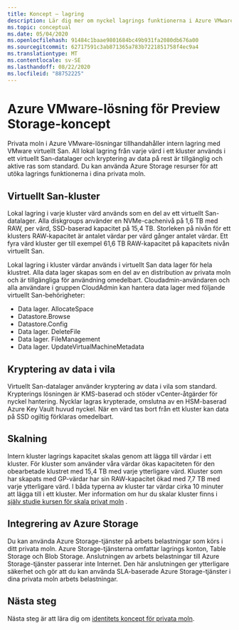```yaml
---
title: Koncept – lagring
description: Lär dig mer om nyckel lagrings funktionerna i Azure VMware-förhands granskning av privata moln.
ms.topic: conceptual
ms.date: 05/04/2020
ms.openlocfilehash: 91484c1baae9801684bc49b931fa2080db676a00
ms.sourcegitcommit: 62717591c3ab871365a783b7221851758f4ec9a4
ms.translationtype: MT
ms.contentlocale: sv-SE
ms.lasthandoff: 08/22/2020
ms.locfileid: "88752225"
---
```

# <a name="azure-vmware-solution-preview-storage-concepts"></a>Azure VMware-lösning för Preview Storage-koncept

Privata moln i Azure VMware-lösningar tillhandahåller intern lagring med VMware virtuellt San. All lokal lagring från varje värd i ett kluster används i ett virtuellt San-datalager och kryptering av data på rest är tillgänglig och aktive ras som standard. Du kan använda Azure Storage resurser för att utöka lagrings funktionerna i dina privata moln.

## <a name="vsan-clusters"></a>Virtuellt San-kluster

Lokal lagring i varje kluster värd används som en del av ett virtuellt San-datalager. Alla diskgroups använder en NVMe-cachenivå på 1,6 TB med RAW, per värd, SSD-baserad kapacitet på 15,4 TB. Storleken på nivån för ett klusters RAW-kapacitet är antalet värdar per värd gånger antalet värdar. Ett fyra värd kluster ger till exempel 61,6 TB RAW-kapacitet på kapacitets nivån virtuellt San.

Lokal lagring i kluster värdar används i virtuellt San data lager för hela klustret. Alla data lager skapas som en del av en distribution av privata moln och är tillgängliga för användning omedelbart. Cloudadmin-användaren och alla användare i gruppen CloudAdmin kan hantera data lager med följande virtuellt San-behörigheter:
- Data lager. AllocateSpace
- Datastore.Browse
- Datastore.Config
- Data lager. DeleteFile
- Data lager. FileManagement
- Data lager. UpdateVirtualMachineMetadata

## <a name="data-at-rest-encryption"></a>Kryptering av data i vila

Virtuellt San-datalager använder kryptering av data i vila som standard. Krypterings lösningen är KMS-baserad och stöder vCenter-åtgärder för nyckel hantering. Nycklar lagras krypterade, omslutna av en HSM-baserad Azure Key Vault huvud nyckel. När en värd tas bort från ett kluster kan data på SSD ogiltig förklaras omedelbart.

## <a name="scaling"></a>Skalning

Intern kluster lagrings kapacitet skalas genom att lägga till värdar i ett kluster. För kluster som använder våra värdar ökas kapaciteten för den obearbetade klustret med 15,4 TB med varje ytterligare värd. Kluster som har skapats med GP-värdar har sin RAW-kapacitet ökad med 7,7 TB med varje ytterligare värd. I båda typerna av kluster tar värdar cirka 10 minuter att lägga till i ett kluster. Mer information om hur du skalar kluster finns i [själv studie kursen för skala privat moln][tutorial-scale-private-cloud] .

## <a name="azure-storage-integration"></a>Integrering av Azure Storage

Du kan använda Azure Storage-tjänster på arbets belastningar som körs i ditt privata moln. Azure Storage-tjänsterna omfattar lagrings konton, Table Storage och Blob Storage. Anslutningen av arbets belastningar till Azure Storage-tjänster passerar inte Internet. Den här anslutningen ger ytterligare säkerhet och gör att du kan använda SLA-baserade Azure Storage-tjänster i dina privata moln arbets belastningar.

## <a name="next-steps"></a>Nästa steg

Nästa steg är att lära dig om [identitets koncept för privata moln][concepts-identity].

<!-- LINKS - external-->

<!-- LINKS - internal -->
[tutorial-scale-private-cloud]: ./tutorial-scale-private-cloud.md
[concepts-identity]: ./concepts-identity.md
